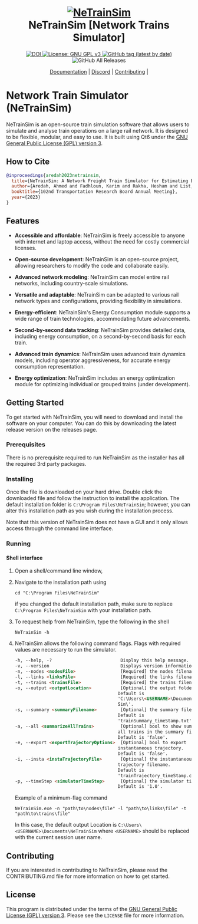 <h1 align="center">
  <a href="https://github.com/Ahmed/NeTrainSim">
    <img src="https://github.com/AhmedAredah/NeTrainSim/assets/77444744/84c162d7-ffd9-4ca8-a74d-06cc5ff29c8d" alt="NeTrainSim"/>
  </a>
  <br/>
  NeTrainSim [Network Trains Simulator]
</h1>

<p align="center">
  <a href="http://dx.doi.org/10.2139/ssrn.4377164">
    <img src="https://zenodo.org/badge/DOI/10.2139/ssrn.4377164.svg" alt="DOI">
  </a>
  <a href="https://www.gnu.org/licenses/gpl-3.0">
    <img src="https://img.shields.io/badge/License-GPLv3-blue.svg" alt="License: GNU GPL v3">
  </a>
  <a href="https://github.com/AhmedAredah/NeTrainSim/releases">
    <img alt="GitHub tag (latest by date)" src="https://img.shields.io/github/tag-date/Ahmed/NeTrainSim.svg?label=latest">
  </a>
  <img alt="GitHub All Releases" src="https://img.shields.io/github/downloads/Ahmed/NeTrainSim/total.svg">
</p>

<p align="center">
  <a href="" target="_blank">Documentation</a> |
  <a href="https://discord.gg/UgSmbJTu" target="_blank">Discord</a> |
  <a href="##Contributing">Contributing</a> |
</p>

# Network Train Simulator (NeTrainSim)

NeTrainSim is an open-source train simulation software that allows users to simulate and analyse train operations on a large rail network. It is designed to be flexible, modular, and easy to use. It is built using Qt6 under the [GNU General Public License (GPL) version 3](https://www.gnu.org/licenses/gpl-3.0.en.html).

## How to Cite

```bibtex
@inproceedings{aredah2023netrainsim,
  title={NeTrainSim: A Network Freight Train Simulator for Estimating Energy/Fuel Consumption},
  author={Aredah, Ahmed and Fadhloun, Karim and Rakha, Hesham and List, George},
  booktitle={102nd Transportation Research Board Annual Meeting},
  year={2023}
}
```


## Features

- **Accessible and affordable**: NeTrainSim is freely accessible to anyone with internet and laptop access, without the need for costly commercial licenses.
    
- **Open-source development**: NeTrainSim is an open-source project, allowing researchers to modify the code and collaborate easily.
    
- **Advanced network modeling**: NeTrainSim can model entire rail networks, including country-scale simulations.
    
- **Versatile and adaptable**: NeTrainSim can be adapted to various rail network types and configurations, providing flexibility in simulations.
    
- **Energy-efficient**: NeTrainSim's Energy Consumption module supports a wide range of train technologies, accommodating future advancements.
    
- **Second-by-second data tracking**: NeTrainSim provides detailed data, including energy consumption, on a second-by-second basis for each train.
    
- **Advanced train dynamics**: NeTrainSim uses advanced train dynamics models, including operator aggressiveness, for accurate energy consumption representation.
    
- **Energy optimization**: NeTrainSim includes an energy optimization module for optimizing individual or grouped trains (under development).


## Getting Started
To get started with NeTrainSim, you will need to download and install the software on your computer. You can do this by downloading the latest release version on the releases page.

### Prerequisites
There is no prerequisite required to run NeTrainSim as the installer has all the required 3rd party packages. 

### Installing
Once the file is downloaded on your hard drive. Double click the downloaded file and follow the instruction to install the application. The default installation folder is `C:\Program Files\NeTrainSim`; however, you can alter this installation path as you wish during the installation process. 

Note that this version of NeTrainSim does not have a GUI and it only allows access through the command line interface.

### Running

#### Shell interface 
1. Open a shell/command line window,

2. Navigate to the installation path using 

   ```shell
   cd "C:\Program Files\NeTrainSim"
   ```

   if you changed the default installation path, make sure to replace `C:\Program Files\NeTrainSim` with your installation path.

3. To request help from NeTrainSim, type the following in the shell

   ```shell
   NeTrainSim -h
   ```

4. NeTrainSim allows the following command flags. Flags with required values are necessary to run the simulator.  

   ```html
   -h, --help, -?                          Display this help message.
   -v, --version                           Displays version information.
   -n, --nodes <nodesFile>                 [Required] the nodes filename.
   -l, --links <linksFile>                 [Required] the links filename.
   -t, --trains <trainsFile>               [Required] the trains filename.
   -o, --output <outputLocation>           [Optional] the output folder address.
                                          Default is
                                          'C:\Users\<USERNAME>\Documents\NeTrain
                                          Sim\'.
   -s, --summary <summaryFilename>         [Optional] the summary filename.
                                          Default is
                                          'trainSummary_timeStamp.txt'.
   -a, --all <summarizeAllTrains>          [Optional] bool to show summary of
                                          all trains in the summary file.
                                          Default is 'false'.
   -e, --export <exportTrajectoryOptions>  [Optional] bool to export
                                          instantaneous trajectory.
                                          Default is 'false'.
   -i, --insta <instaTrajectoryFile>       [Optional] the instantaneous
                                          trajectory filename.
                                          Default is
                                          'trainTrajectory_timeStamp.csv'.
   -p, --timeStep <simulatorTimeStep>      [Optional] the simulator time step.
                                          Default is '1.0'.
   ```

   Example of a minimum-flag command

   ```shell
   NeTrainSim.exe -n "path\to\nodes\file" -l "path\to\links\file" -t "path\to\trains\file"
   ```

   In this case, the default output Location is `C:\Users\<USERNAME>\Documents\NeTrainSim`  where `<USERNAME>` should be replaced with the current session user name.

## Contributing

If you are interested in contributing to NeTrainSim, please read the CONTRIBUTING.md file for more information on how to get started.


## License

This program is distributed under the terms of the [GNU General Public License (GPL) version 3](https://www.gnu.org/licenses/gpl-3.0.en.html). Please see the `LICENSE` file for more information.

